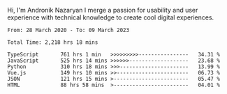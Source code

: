 Hi, I'm Andronik Nazaryan
I merge a passion for usability and user experience with technical knowledge to create cool digital experiences.


<!--START_SECTION:waka-->

```text
From: 28 March 2020 - To: 09 March 2023

Total Time: 2,218 hrs 18 mins

TypeScript       761 hrs 1 min   >>>>>>>>>----------------   34.31 %
JavaScript       525 hrs 14 mins >>>>>>-------------------   23.68 %
Python           310 hrs 18 mins >>>----------------------   13.99 %
Vue.js           149 hrs 10 mins >>-----------------------   06.73 %
JSON             121 hrs 15 mins >------------------------   05.47 %
HTML             88 hrs 58 mins  >------------------------   04.01 %
```

<!--END_SECTION:waka-->
